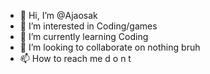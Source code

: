 - 👋 Hi, I’m @Ajaosak
- 👀 I’m interested in Coding/games
- 🌱 I’m currently learning Coding
- 💞️ I’m looking to collaborate on nothing bruh
- 📫 How to reach me d o n t

<!---
Ajaosak/Ajaosak is a ✨ special ✨ repository because its `README.md` (this file) appears on your GitHub profile.
You can click the Preview link to take a look at your changes.
--->

